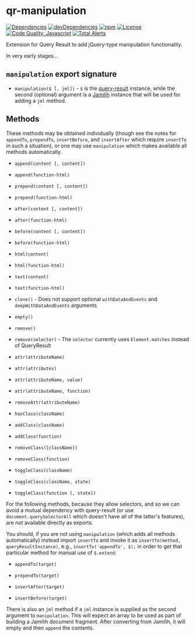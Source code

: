 # qr-manipulation

[![Dependencies](https://img.shields.io/david/brettz9/qr-manipulation.svg)](https://david-dm.org/brettz9/qr-manipulation)
[![devDependencies](https://img.shields.io/david/dev/brettz9/qr-manipulation.svg)](https://david-dm.org/brettz9/qr-manipulation?type=dev)
[![npm](http://img.shields.io/npm/v/qr-manipulation.svg)](https://www.npmjs.com/package/qr-manipulation)
[![License](https://img.shields.io/npm/l/qr-manipulation.svg)](LICENSE-MIT)
[![Code Quality: Javascript](https://img.shields.io/lgtm/grade/javascript/g/brettz9/qr-manipulation.svg?logo=lgtm&logoWidth=18)](https://lgtm.com/projects/g/brettz9/qr-manipulation/context:javascript)
[![Total Alerts](https://img.shields.io/lgtm/alerts/g/brettz9/qr-manipulation.svg?logo=lgtm&logoWidth=18)](https://lgtm.com/projects/g/brettz9/qr-manipulation/alerts)

Extension for Query Result to add jQuery-type manipulation functionality.

In very early stages...

## `manipulation` export signature

- `manipulation($ [, jml])` - `$` is the [query-result](https://github.com/WebReflection/query-result)
  instance, while the second (optional) argument is a [Jamilih](https://github.com/brettz9/jamilih/)
  instance that will be used for adding a `jml` method.

## Methods

These methods may be obtained individually (though see the notes for
`appendTo`, `prependTo`, `insertBefore`, and `insertAfter` which
require `insertTo` in such a situation), or one may use `manipulation`
which makes available all methods automatically.

- `append(content [, content])`
- `append(function-html)`
- `prepend(content [, content])`
- `prepend(function-html)`

- `after(content [, content])`
- `after(function-html)`
- `before(content [, content])`
- `before(function-html)`

- `html(content)`
- `html(function-html)`
- `text(content)`
- `text(function-html)`

- `clone()` - Does not support optional `withDataAndEvents` and
  `deepWithDataAndEvents` arguments

- `empty()`
- `remove()`
- `remove(selector)` - The `selector` currently uses `Element.matches` instead of QueryResult

- `attr(attributeName)`
- `attr(attributes)`
- `attr(attributeName, value)`
- `attr(attributeName, function)`
- `removeAttr(attributeName)`

- `hasClass(className)`
- `addClass(className)`
- `addClass(function)`
- `removeClass([className])`
- `removeClass(function)`
- `toggleClass(className)`
- `toggleClass(className, state)`
- `toggleClass(function [, state])`

For the following methods, because they allow selectors, and so we can
avoid a mutual dependency with query-result (or use
`document.querySelectorAll` which doesn't have all of the latter's features),
are not available directly as exports.

You should, if you are not using `manipulation` (which adds all methods
automatically) instead import `insertTo` and invoke it as
`insertTo(method, queryResultInstance)`, e.g., `insertTo('appendTo', $);`
in order to get that particular method for manual use of `$.extend`:

- `appendTo(target)`
- `prependTo(target)`

- `insertAfter(target)`
- `insertBefore(target)`

There is also an `jml` method if a `jml` instance is supplied as the
second argument to `manipulation`. This will expect an array to be used as
part of building a Jamilih document fragment. After converting from Jamilih,
it will empty and then `append` the contents.
